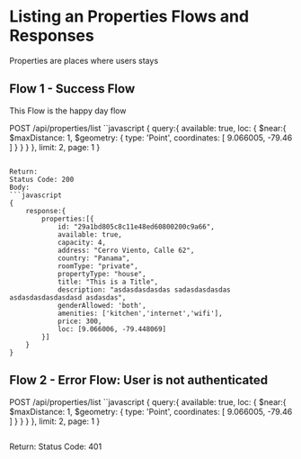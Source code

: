 # Listing an Properties Flows and Responses
Properties are places where users stays

## Flow 1 - Success Flow
This Flow is the happy day flow

POST /api/properties/list
``javascript
{
	query:{
		available: true,
		loc: {
			$near:{
				$maxDistance: 1,
				$geometry: { type: 'Point', coordinates: [ 9.066005, -79.46 ] }
			}
		}
	},
	limit: 2,
	page: 1
} 
```

Return:
Status Code: 200
Body:
```javascript
{
	response:{
		properties:[{
			id: "29a1bd805c8c11e48ed60800200c9a66",
			available: true,
			capacity: 4,
			address: "Cerro Viento, Calle 62",
			country: "Panama",
			roomType: "private",
			propertyType: "house",
			title: "This is a Title",
			description: "asdasdasdasdas sadasdasdasdas asdasdasdasdasdasd asdasdas",
			genderAllowed: 'both',
			amenities: ['kitchen','internet','wifi'],
			price: 300,
			loc: [9.066006, -79.448069]
		}]
	}	
} 
```

## Flow 2 - Error Flow: User is not authenticated

POST /api/properties/list
``javascript
{
	query:{
		available: true,
		loc: {
			$near:{
				$maxDistance: 1,
				$geometry: { type: 'Point', coordinates: [ 9.066005, -79.46 ] }
			}
		}
	},
	limit: 2,
	page: 1
} 
```
```

Return:
Status Code: 401